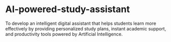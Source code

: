 # AI-powered-study-assistant
To develop an intelligent digital assistant that helps students learn more effectively by providing personalized study plans, instant academic support, and productivity tools powered by Artificial Intelligence.
